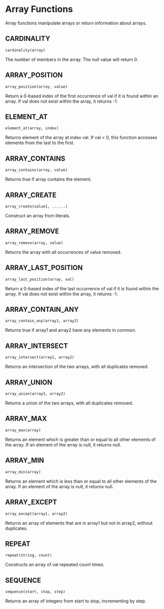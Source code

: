 # Array Functions

Array functions manipulate arrays or return information about arrays.

## CARDINALITY

```
cardinality(array)
```

The number of members in the array. The null value will return 0.

## ARRAY_POSITION

```
array_position(array, value)
```

Return a 0-based index of the first occurrence of val if it is found within an array. If val does not exist within the
array, it returns -1.

## ELEMENT_AT

```
element_at(array, index)
```

Returns element of the array at index val. If val < 0, this function accesses elements from the last to the first.

## ARRAY_CONTAINS

```
array_contains(array, value)
```

Returns true if array contains the element.

## ARRAY_CREATE

```
array_create(value1, ......)
```

Construct an array from literals.

## ARRAY_REMOVE

```
array_remove(array, value)
```

Returns the array with all occurrences of value removed.

## ARRAY_LAST_POSITION

```
array_last_position(array, val)
```

Return a 0-based index of the last occurrence of val if it is found within the array. If val does not exist within the
array, it returns -1.

## ARRAY_CONTAIN_ANY

```
array_contain_any(array1, array2)
```

Returns true if array1 and array2 have any elements in common.

## ARRAY_INTERSECT

```
array_intersect(array1, array2)
```

Returns an intersection of the two arrays, with all duplicates removed.

## ARRAY_UNION

```
array_union(array1, array2)
```

Returns a union of the two arrays, with all duplicates removed.

## ARRAY_MAX

```
array_max(array)
```

Returns an element which is greater than or equal to all other elements of the array. If an element of the array is
null, it returns null.

## ARRAY_MIN

```
array_min(array)
```

Returns an element which is less than or equal to all other elements of the array. If an element of the array is null,
it returns null.

## ARRAY_EXCEPT

```
array_except(array1, array2)
```

Returns an array of elements that are in array1 but not in array2, without duplicates.

## REPEAT

```
repeat(string, count)
```

Constructs an array of val repeated count times.

## SEQUENCE

```
sequence(start, stop, step)
```

Returns an array of integers from start to stop, incrementing by step.